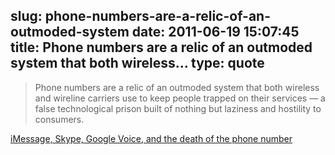 slug: phone-numbers-are-a-relic-of-an-outmoded-system
date: 2011-06-19 15:07:45
title: Phone numbers are a relic of an outmoded system that both wireless...
type: quote
---

> Phone numbers are a relic of an outmoded system that both wireless and wireline carriers use to keep people trapped on their services — a false technological prison built of nothing but laziness and hostility to consumers.

[iMessage, Skype, Google Voice, and the death of the phone number](http://thisismynext.com/2011/06/09/google-voice-skype-imessage-and-the-death-of-the-phone-number/)

